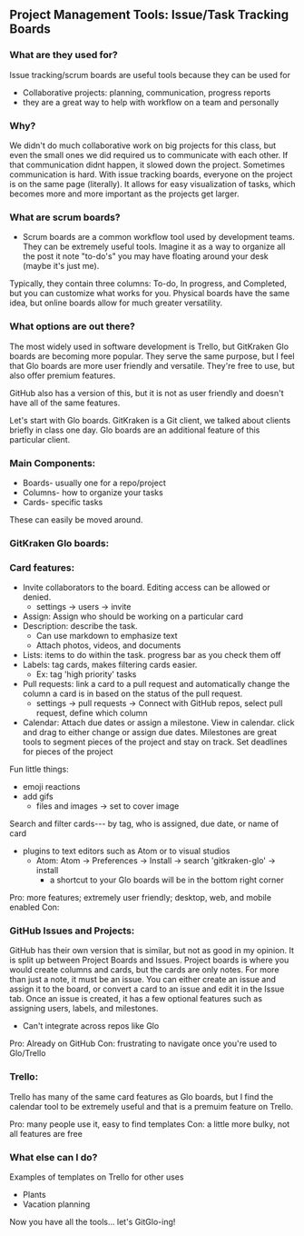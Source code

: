 ## Project Management Tools: Issue/Task Tracking Boards

### What are they used for?
Issue tracking/scrum boards are useful tools because they can be used for 
  - Collaborative projects: planning, communication, progress reports
  - they are a great way to help with workflow on a team and personally

### Why?
We didn't do much collaborative work on big projects for this class, but even the small ones we did required us to communicate with each other. If that  communication didnt happen, it slowed down the project. Sometimes communication is hard. With issue tracking boards, everyone on the project is on the same page (literally). It allows for easy visualization of tasks, which becomes more and more important as the projects get larger.
 
### What are scrum boards?
- Scrum boards are a common workflow tool used by development teams. They can be extremely useful tools. 
Imagine it as a way to organize all the post it note "to-do's" you may have floating around your desk (maybe it's just me). 

Typically, they contain three columns: To-do, In progress, and Completed, but you can customize what works for you. 
Physical boards have the same idea, but online boards allow for much greater versatility. 

### What options are out there?
The most widely used in software development is Trello, but GitKraken Glo boards are becoming more popular. They serve the same purpose, but I feel that Glo boards are more user friendly and versatile. They're free to use, but also offer premium features. 

GitHub also has a version of this, but it is not as user friendly and doesn't have all of the same features. 

Let's start with Glo boards. GitKraken is a Git client, we talked about clients briefly in class one day. Glo boards are an additional feature of this particular client. 

### Main Components:
 * Boards- usually one for a repo/project
 * Columns- how to organize your tasks
 * Cards- specific tasks

These can easily be moved around.
 
### GitKraken Glo boards:

### Card features:
* Invite collaborators to the board. Editing access can be allowed or denied. 
    - settings -> users -> invite
* Assign: Assign who should be working on a particular card
* Description: describe the task. 
    - Can use markdown to emphasize text 
    - Attach photos, videos, and documents
* Lists: items to do within the task. progress bar as you check them off 
* Labels: tag cards, makes filtering cards easier. 
    - Ex: tag 'high priority' tasks
* Pull requests: link a card to a pull request and automatically change the column a card is in based on the status of the pull request. 
    - settings -> pull requests -> Connect with GitHub repos, select pull request, define which column
* Calendar: Attach due dates or assign a milestone. View in calendar. click and drag to either change or assign due dates. Milestones are great tools to segment pieces of the project and stay on track. Set deadlines for pieces of the project 

Fun little things: 
 * emoji reactions
 * add gifs 
    - files and images -> set to cover image
    
Search and filter cards--- by tag, who is assigned, due date, or name of card
* plugins to text editors such as Atom or to visual studios
  - Atom: Atom -> Preferences -> Install -> search 'gitkraken-glo' -> install
     - a shortcut to your Glo boards will be in the bottom right corner
     
Pro: more features; extremely user friendly; desktop, web, and mobile enabled 
Con: 



### GitHub Issues and Projects:
GitHub has their own version that is similar, but not as good in my opinion. 
It is split up between Project Boards and Issues. Project boards is where you would create columns and cards, but the cards are only notes. For more than just a note, it must be an issue. You can either create an issue and assign it to the board, or convert a card to an issue and edit it in the Issue tab.
Once an issue is created, it has a few optional features such as assigning users, labels, and milestones. 
- Can't integrate across repos like Glo

Pro: Already on GitHub
Con: frustrating to navigate once you're used to Glo/Trello

### Trello:

Trello has many of the same card features as Glo boards, but I find the calendar tool to be extremely useful and that is a premuim feature on Trello. 

Pro: many people use it, easy to find templates
Con: a little more bulky, not all features are free

### What else can I do?
Examples of templates on Trello for other uses
 - Plants
 - Vacation planning


Now you have all the tools... let's GitGlo-ing!
